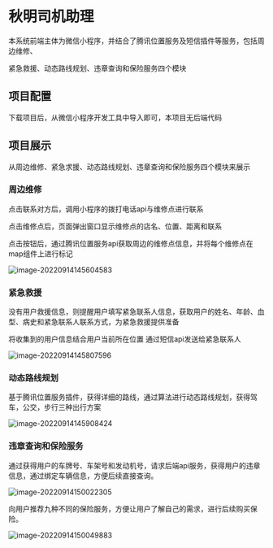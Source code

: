 # 秋明司机助理

本系统前端主体为微信小程序，并结合了腾讯位置服务及短信插件等服务，包括周边维修、

紧急救援、动态路线规划、违章查询和保险服务四个模块

## 项目配置

下载项目后，从微信小程序开发工具中导入即可，本项目无后端代码

## 项目展示

从周边维修、紧急求援、动态路线规划、违章查询和保险服务四个模块来展示

### 周边维修

点击联系对方后，调用小程序的拨打电话api与维修点进行联系

点击维修点后，页面弹出窗口显示维修点的店名、位置、距离和联系

点击按钮后，通过腾讯位置服务api获取周边的维修点信息，并将每个维修点在map组件上进行标记

![image-20220914145604583](http://nas.wulei.pro:5543/2022/09/image-20220914145604583.png)

### 紧急救援

没有用户救援信息，则提醒用户填写紧急联系人信息，获取用户的姓名、年龄、血型、病史和紧急联系人联系方式，为紧急救援提供准备

将收集到的用户信息结合用户当前所在位置 通过短信api发送给紧急联系人

![image-20220914145807596](http://nas.wulei.pro:5543/2022/09/image-20220914145807596.png)

### 动态路线规划

基于腾讯位置服务插件，获得详细的路线，通过算法进行动态路线规划，获得驾车，公交，步行三种出行方案

![image-20220914145908424](http://nas.wulei.pro:5543/2022/09/image-20220914145908424.png)

### 违章查询和保险服务

通过获得用户的车牌号、车架号和发动机号，请求后端api服务，获得用户的违章信息，通过绑定车辆信息，方便后续直接查询。

![image-20220914150022305](http://nas.wulei.pro:5543/2022/09/image-20220914150022305.png)

向用户推荐九种不同的保险服务，方便让用户了解自己的需求，进行后续购买保险。

![image-20220914150049883](http://nas.wulei.pro:5543/2022/09/image-20220914150049883.png)

